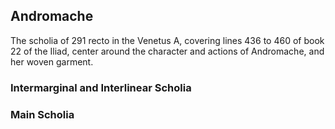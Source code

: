 ## Andromache
The scholia of 291 recto in the Venetus A, covering lines 436 to 460 of book 22 of the Iliad, center around the character and actions of Andromache, and her woven garment. 
### Intermarginal and Interlinear Scholia
### Main Scholia
